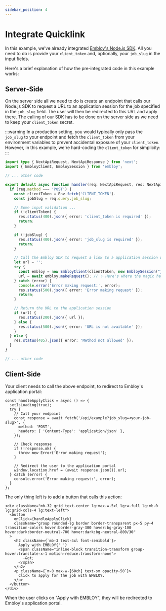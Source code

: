 ```yaml
---
sidebar_position: 4
---
```


# Integrate Quicklink

In this example, we've already integrated [Embloy's Node.js SDK](https://www.npmjs.com/package/embloy). All you need to do is provide your `client_token` and, optionally, your `job_slug` in the input fields.

Here's a brief explanation of how the pre-integrated code in this example works:

## Server-Side

On the server side all we need to do is create an endpoint that calls our Node.js SDK to request a URL to an application session for the job specified in the `job_slug` field. The user will then be redirected to this URL and apply there. The calling of our SDK has to be done on the server side as we need to keep your `client_token` secret.  

:::warning
In a production setting, you would typically only pass the `job_slug` to your endpoint and fetch the `client_token` from your environment variables to prevent accidental exposure of your `client_token`. However, in this example, we're hard-coding the `client_token` for simplicity:
:::

```TypeScript title="pages/api/example.ts"
import type { NextApiRequest, NextApiResponse } from 'next';
import { EmbloyClient, EmbloySession } from 'embloy';

// ... other code

export default async function handler(req: NextApiRequest, res: NextApiResponse) {
  if (req.method === 'POST') {
    const clientToken = Env.fetch('CLIENT_TOKEN').
    const jobSlug = req.query.job_slug;

    // Some input validation ...
    if (!clientToken) {
      res.status(400).json({ error: 'client_token is required' });
      return;
    }

    if (!jobSlug) {
      res.status(400).json({ error: 'job_slug is required' });
      return;
    }

    // Call the Embloy SDK to request a link to a application session which we then want redirect the user to
    let url = '';
    try {
      const embloy = new EmbloyClient(clientToken, new EmbloySession("job", jobSlug as string));
      url = await embloy.makeRequest(); // ✨ Here's where the magic happens ✨
    } catch (error) {
      console.error('Error making request:', error);
      res.status(500).json({ error: 'Error making request' });
      return;
    }

    // Return the URL to the application session
    if (url) {
      res.status(200).json({ url });
    } else {
      res.status(500).json({ error: 'URL is not available' });
    }
  } else {
    res.status(405).json({ error: 'Method not allowed' });
  }
}

// ... other code

```

## Client-Side

Your client needs to call the above endpoint, to redirect to Embloy's application portal:

```TSX title="app/page.tsx"
const handleApplyClick = async () => {
  setIsLoading(true);
  try {
    // Call your endpoint
    const response = await fetch('/api/example?job_slug=<your-job-slug>', {
      method: 'POST',
      headers: { 'Content-Type': 'application/json' },
    });

    // Check response
    if (!response.ok) {
      throw new Error('Error making request');
    }

    // Redirect the user to the application portal
    window.location.href = (await response.json()).url;
  } catch (error) {
    console.error('Error making request:', error);
  }
};
```

The only thing left is to add a button that calls this action:

```TSX title="app/page.tsx"
<div className="mb-32 grid text-center lg:max-w-5xl lg:w-full lg:mb-0 lg:grid-cols-4 lg:text-left">
  <button
    onClick={handleApplyClick}
    className="group rounded-lg border border-transparent px-5 py-4 transition-colors hover:border-gray-300 hover:bg-gray-100 hover:dark:border-neutral-700 hover:dark:bg-neutral-800/30"
  >
    <h2 className={`mb-3 text-4xl font-semibold`}>
      Apply with EMBLOY{' '}
      <span className="inline-block transition-transform group-hover:translate-x-1 motion-reduce:transform-none">
        -&gt;
      </span>
    </h2>
    <p className={`m-0 max-w-[60ch] text-sm opacity-50`}>
      Click to apply for the job with EMBLOY.
    </p>
  </button>
</div>
```

When the user clicks on "Apply with EMBLOY", they will be redirected to Embloy's application portal.

